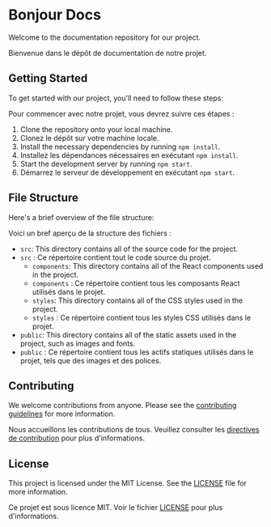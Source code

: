# Bonjour Docs

Welcome to the documentation repository for our project.

Bienvenue dans le dépôt de documentation de notre projet.

## Getting Started

To get started with our project, you'll need to follow these steps:

Pour commencer avec notre projet, vous devrez suivre ces étapes :

1. Clone the repository onto your local machine.
1. Clonez le dépôt sur votre machine locale.
2. Install the necessary dependencies by running `npm install`.
2. Installez les dépendances nécessaires en exécutant `npm install`.
3. Start the development server by running `npm start`.
3. Démarrez le serveur de développement en exécutant `npm start`.

## File Structure

Here's a brief overview of the file structure:

Voici un bref aperçu de la structure des fichiers :

- `src`: This directory contains all of the source code for the project.
- `src` : Ce répertoire contient tout le code source du projet.
  - `components`: This directory contains all of the React components used in the project.
  - `components` : Ce répertoire contient tous les composants React utilisés dans le projet.
  - `styles`: This directory contains all of the CSS styles used in the project.
  - `styles` : Ce répertoire contient tous les styles CSS utilisés dans le projet.
- `public`: This directory contains all of the static assets used in the project, such as images and fonts.
- `public` : Ce répertoire contient tous les actifs statiques utilisés dans le projet, tels que des images et des polices.

## Contributing

We welcome contributions from anyone. Please see the [contributing guidelines](./CONTRIBUTING.md) for more information.

Nous accueillons les contributions de tous. Veuillez consulter les [directives de contribution](./CONTRIBUTING.md) pour plus d'informations.

## License

This project is licensed under the MIT License. See the [LICENSE](./LICENSE) file for more information.

Ce projet est sous licence MIT. Voir le fichier [LICENSE](./LICENSE) pour plus d'informations.
